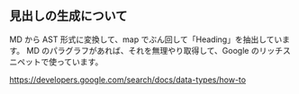 ## 見出しの生成について

MD から AST 形式に変換して、map でぶん回して「Heading」を抽出しています。
MD のパラグラフがあれば、それを無理やり取得して、Google のリッチスニペットで使っています。

https://developers.google.com/search/docs/data-types/how-to
